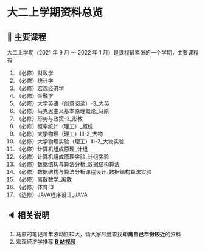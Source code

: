 # 大二上学期资料总览

## :book: 主要课程

大二上学期（2021 年 9 月 ～ 2022 年 1 月）是课程最紧张的一个学期，主要课程有

1. （必修）财政学
2. （必修）统计学
3. （必修）宏观经济学
4. （必修）金融学
5. （必修）大学英语（创意阅读）-3_大英
6. （必修）马克思主义基本原理概论_马原
7. （必修）形势与政策-3_形教
8. （必修）概率统计（理工）_概统
9. （必修）大学物理（理工）Ⅲ-2_大物
10. （必修）大学物理实验（理工）Ⅲ-2_大物实验
11. （必修）计算机组成原理_计组
12. （必修）计算机组成原理实验_计组实验
13. （必修）数据结构与算法分析_数据结构算法
14. （必修）数据结构与算法分析课程设计_数据结构算法实验
15. （必修）离散数学_离散
16. （必修）体育-3
17. （选修）JAVA程序设计_JAVA



## :speaker: 相关说明

1. 马原的笔记每年波动性较大，请大家尽量查找**距离自己年份较近**的资料
1. 宏观经济学推荐 [**B 站视频**](https://www.bilibili.com/video/BV1GC4y117cm/?spm_id_from=333.337.search-card.all.click&vd_source=66823c3216b82637e31f708a5e627a0b)

